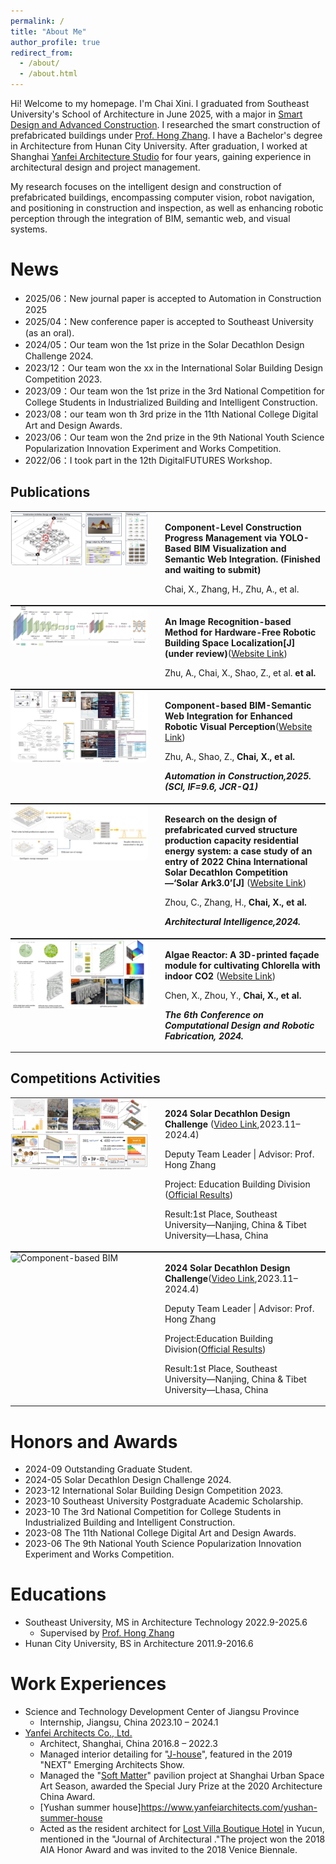 ```yaml
---
permalink: /
title: "About Me"
author_profile: true
redirect_from: 
  - /about/
  - /about.html
---
```


Hi! Welcome to my homepage. I'm Chai Xini. I graduated from Southeast University's School of Architecture in June 2025, with a major in [Smart Design and Advanced Construction](https://arch.seu.edu.cn/2022/0602/c9118a410612/page.htm). I researched the smart construction of prefabricated buildings under [Prof. Hong Zhang](https://arch.seu.edu.cn/zh/main.psp). I have a Bachelor's degree in Architecture from Hunan City University. After graduation, I worked at Shanghai [Yanfei Architecture Studio](https://www.yanfeiarchitects.com/) for four years, gaining experience in architectural design and project management.

My research focuses on the intelligent design and construction of prefabricated buildings, encompassing computer vision, robot navigation, and positioning in construction and inspection, as well as enhancing robotic perception through the integration of BIM, semantic web, and visual systems.



News
======
* 2025/06：New journal paper is accepted to Automation in Construction 2025
* 2025/04：New conference paper is accepted to Southeast University (as an oral).
* 2024/05：Our team won the 1st prize in the Solar Decathlon Design Challenge 2024.
* 2023/12：Our team won the xx in the International Solar Building Design Competition 2023.
* 2023/09：Our team won the 1st prize in the 3rd National Competition for College Students in Industrialized Building and Intelligent Construction.
* 2023/08：our team won th 3rd prize in the 11th National College Digital Art and Design Awards.
* 2023/06：Our team won the 2nd prize in the 9th National Youth Science Popularization Innovation Experiment and Works Competition.
* 2022/06：I took part in the 12th DigitalFUTURES Workshop.


Publications
------

<table style="border:none; border-collapse:collapse; width:100%; margin:0; padding:0;">
  <tr style="border:none;">
    <!-- 左侧图片 -->
    <td style="width:220px; border:none; vertical-align:top; padding:0 20px 0 0;">
      <img src="/images/2025_Construction management.jpg" alt="Component-based BIM" style="width:100%; height:auto; border-radius:8px;">
    </td>
    <!-- 右侧文字 -->
    <td style="border:none; vertical-align:top;">
      <p><strong> Component-Level Construction Progress Management via YOLO-Based BIM Visualization and Semantic Web Integration. (Finished and waiting to submit)</strong></p>
      <p>Chai, X., Zhang, H., Zhu, A., et al. </p>
    </td>
  </tr>
</table>
        

<table style="border:none; border-collapse:collapse; width:100%; margin:0; padding:0;">
  <tr style="border:none;">
    <!-- 左侧图片 -->
    <td style="width:220px; border:none; vertical-align:top; padding:0 20px 0 0;">
      <img src="/images/2025_Recognition location.jpg" alt="Component-based BIM" style="width:100%; height:auto; border-radius:8px;">
    </td>
    <!-- 右侧文字 -->
    <td style="border:none; vertical-align:top;">
      <p><strong>An Image Recognition-based Method for Hardware-Free Robotic Building Space Localization[J](under review)</strong>(<a href="https://doi.org/10.1016/j.autcon.2025.106270" target="_blank">Website Link</a>)</p>
      <p>Zhu, A., Chai, X., Shao, Z., et al. <strong> et al. </p>
    </td>
  </tr>
</table>
        


<table style="border:none; border-collapse:collapse; width:100%; margin:0; padding:0;">
  <tr style="border:none;">
    <!-- 左侧图片 -->
    <td style="width:220px; border:none; vertical-align:top; padding:0 20px 0 0;">
      <img src="/images/2025_Component-based.jpg" alt="Component-based BIM" style="width:100%; height:auto; border-radius:8px;">
    </td>
    <!-- 右侧文字 -->
    <td style="border:none; vertical-align:top;">
      <p><strong>Component-based BIM-Semantic Web Integration for Enhanced Robotic Visual Perception</strong>(<a href="https://doi.org/10.1016/j.autcon.2025.106270" target="_blank">Website Link</a>)</p>
      <p>Zhu, A., Shao, Z., <strong> Chai, X.,<strong> et al. </p>
      <p><em>Automation in Construction<em>,2025. (SCI, IF=9.6, JCR-Q1)</p>
    </td>
  </tr>
</table>



<table style="border:none; border-collapse:collapse; width:100%; margin:0; padding:0;">
  <tr style="border:none;">
    <!-- 左侧图片 -->
    <td style="width:220px; border:none; vertical-align:top; padding:0 20px 0 0;">
      <img src="/images/2024_SA3.0.jpg" alt="Component-based BIM" style="width:100%; height:auto; border-radius:8px;">
    </td>
    <!-- 右侧文字 -->
    <td style="border:none; vertical-align:top;">
      <p>
        <strong>Research on the design of prefabricated curved structure production capacity residential energy system: a case study of an entry of 2022 China International Solar Decathlon Competition—‘Solar Ark3.0’[J]</strong>
        (<a href="https://doi.org/10.1016/j.autcon.2025.106270" target="_blank">Website Link</a>)
      </p>
      <p>Zhou, C., Zhang, H., <strong>Chai, X., <strong> et al.</p>
      <p><em>Architectural Intelligence<em>,2024.</p>
    </td>
  </tr>
</table>



<table style="border:none; border-collapse:collapse; width:100%; margin:0; padding:0;">
  <tr style="border:none;">
    <!-- 左侧图片 -->
    <td style="width:220px; border:none; vertical-align:top; padding:0 20px 0 0;">
      <img src="/images/2024_Algae_Reactor.jpg" alt="Component-based BIM" style="width:100%; height:auto; border-radius:8px;">
    </td>
    <!-- 右侧文字 -->
    <td style="border:none; vertical-align:top;">
      <p>
        <strong>Algae Reactor: A 3D-printed façade module for cultivating Chlorella with indoor CO2</strong>
        (<a href="https://link.springer.com/chapter/10.1007/978-981-96-3433-0_14" target="_blank">Website Link</a>)
      </p>
      <p>Chen, X., Zhou, Y., <strong>Chai, X.,<strong> et al.</p>
      <p><em>The 6th Conference on Computational Design and Robotic Fabrication<em>, 2024.</p>
    </td>
  </tr>
</table>


Competitions Activities
------

<table style="border:none; border-collapse:collapse; width:100%; margin:0; padding:0;">
  <tr style="border:none;">
    <!-- 左侧图片 -->
    <td style="width:220px; border:none; vertical-align:top; padding:0 20px 0 0;">
      <img src="/images/2024_Solar_Decathlon.jpg" alt="Component-based BIM" style="width:100%; height:auto; border-radius:8px;">
    </td>
    <!-- 右侧文字 -->
    <td style="border:none; vertical-align:top;">
      <p>
        <strong>2024 Solar Decathlon Design Challenge</strong>
        (<a href="https://www.youtube.com/watch?v=v8HBQzMONmI" target="_blank">Video Link</a>,2023.11–2024.4)
      </p>
      <p>Deputy Team Leader | Advisor: Prof. Hong Zhang</p>
      <p>
        Project: Education Building Division
        (<a href="https://www.solardecathlon.gov/past/design/2024/results" target="_blank">Official Results</a>)
      </p>
      <p>Result:1st Place, Southeast University—Nanjing, China & Tibet University—Lhasa, China
      </p>
    </td>
  </tr>
</table>



<table style="border:none; border-collapse:collapse; width:100%; margin:0; padding:0;">
  <tr style="border:none;">
    <!-- 左侧图片 -->
    <td style="width:220px; border:none; vertical-align:top; padding:0 20px 0 0;">
      <img src="/images/2024_.jpg" alt="Component-based BIM" style="width:100%; height:auto; border-radius:8px;">
    </td>
    <!-- 右侧文字 -->
    <td style="border:none; vertical-align:top;">
      <p><strong>2024 Solar Decathlon Design Challenge</strong>(<a href="https://www.youtube.com/watch?v=v8HBQzMONmI" target="_blank">Video Link</a>,2023.11–2024.4)</p>
      <p>Deputy Team Leader | Advisor: Prof. Hong Zhang</p>
      <p>Project:Education Building Division(<a href="https://www.solardecathlon.gov/past/design/2024/results" target="_blank">Official Results</a>)</p>
      <p>Result:1st Place, Southeast University—Nanjing, China & Tibet University—Lhasa, China</p>
    </td>
  </tr>
</table>




Honors and Awards
======
* 2024-09 Outstanding Graduate Student.
* 2024-05 Solar Decathlon Design Challenge 2024.
* 2023-12 International Solar Building Design Competition 2023.
* 2023-10 Southeast University Postgraduate Academic Scholarship.
* 2023-10 The 3rd National Competition for College Students in Industrialized Building and Intelligent Construction.
* 2023-08 The 11th National College Digital Art and Design Awards.
* 2023-06 The 9th National Youth Science Popularization Innovation Experiment and Works Competition.

Educations
======
* Southeast University, MS in Architecture Technology 2022.9-2025.6
  * Supervised by [Prof. Hong Zhang](https://arch.seu.edu.cn/zh/main.psp)
* Hunan City University, BS in Architecture 2011.9-2016.6


Work Experiences
======
* Science and Technology Development Center of Jiangsu Province
  * Internship, Jiangsu, China 2023.10 – 2024.1
* [Yanfei Architects Co., Ltd.](https://www.yanfeiarchitects.com/)
  * Architect, Shanghai, China 2016.8 – 2022.3
  * Managed interior detailing for "[J-house](https://www.yanfeiarchitects.com/j-house)", featured in the 2019 "NEXT" Emerging Architects Show. 
  * Managed the "[Soft Matter](https://www.yanfeiarchitects.com/soft-matter)" pavilion project at Shanghai Urban Space Art Season, awarded the Special Jury Prize at the 2020 Architecture China Award.
  * [Yushan summer house]https://www.yanfeiarchitects.com/yushan-summer-house
  * Acted as the resident architect for [Lost Villa Boutique Hotel](https://www.yanfeiarchitects.com/lostvillayucun) in Yucun, mentioned in the "Journal of Architectural ."The project won the 2018 AIA Honor Award and was invited to the 2018 Venice Biennale.

